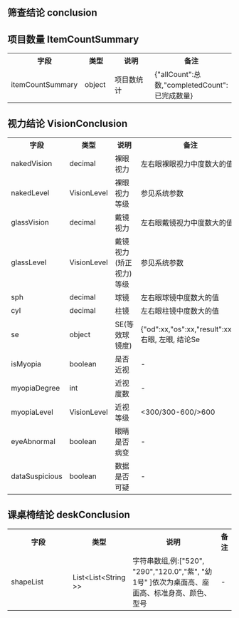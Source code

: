 ## 筛查结论 conclusion

## 项目数量 ItemCountSummary

<table>
    <tr>
        <th style="width:150px;">字段</th>
        <th style="width:60px;">类型</th>
        <th style="width:200px;">说明</th>
        <th>备注</th>
    </tr>
    <tr>
        <td>itemCountSummary</td>
        <td>object</td>
        <td>项目数统计</td>
        <td>{"allCount":总数,"completedCount":已完成数量}</td>
    </tr>
</table>

## 视力结论 VisionConclusion

<table>
    <tr>
        <th style="width:150px;">字段</th>
        <th style="width:60px;">类型</th>
        <th style="width:200px;">说明</th>
        <th>备注</th>
    </tr>
    <tr>
        <td>nakedVision</td>
        <td>decimal</td>
        <td>裸眼视力</td>
        <td>左右眼裸眼视力中度数大的值</td>
    </tr>
    <tr>
        <td>nakedLevel</td>
        <td>VisionLevel</td>
        <td>裸眼视力等级</td>
        <td>参见系统参数</td>
    </tr>
    <tr>
        <td>glassVision</td>
        <td>decimal</td>
        <td>戴镜视力</td>
        <td>左右眼戴镜视力中度数大的值</td>
    </tr>
    <tr>
        <td>glassLevel</td>
        <td>VisionLevel</td>
        <td>戴镜视力(矫正视力)等级</td>
        <td>参见系统参数</td>
    </tr>
    <tr>
        <td>sph</td>
        <td>decimal</td>
        <td>球镜</td>
        <td>左右眼球镜中度数大的值</td>
    </tr>
    <tr>
        <td>cyl</td>
        <td>decimal</td>
        <td>柱镜</td>
        <td>左右眼柱镜中度数大的值</td>
    </tr>
    <tr>
        <td>se</td>
        <td>object</td>
        <td>SE(等效球镜度)</td>
        <td>{"od":xx,"os":xx,"result":xxx}, 右眼, 左眼, 结论Se</td>
    </tr>
    <tr>
        <td>isMyopia</td>
        <td>boolean</td>
        <td>是否近视</td>
        <td>-</td>
    </tr>
    <tr>
        <td>myopiaDegree</td>
        <td>int</td>
        <td>近视度数</td>
        <td>-</td>
    </tr>
    <tr>
        <td>myopiaLevel</td>
        <td>VisionLevel</td>
        <td>近视等级</td>
        <td><300/300-600/>600</td>
    </tr>
    <tr>
        <td>eyeAbnormal</td>
        <td>boolean</td>
        <td>眼睛是否病变</td>
        <td>-</td>
    </tr>
    <tr>
        <td>dataSuspicious</td>
        <td>boolean</td>
        <td>数据是否可疑</td>
        <td>-</td>
    </tr>
</table>

## 课桌椅结论 deskConclusion
<table>
    <tr>
        <th style="width:150px;">字段</th>
        <th style="width:60px;">类型</th>
        <th style="width:200px;">说明</th>
        <th>备注</th>
    </tr>
    <tr>
        <td>shapeList</td>
        <td>List&lt;List&lt;String &gt;&gt; </td>
        <td>字符串数组,例:["520", "290","120.0","紫", "幼1号" ]依次为桌面高、座面高、标准身高、颜色、型号</td>
        <td>-</td>
    </tr>
</table>